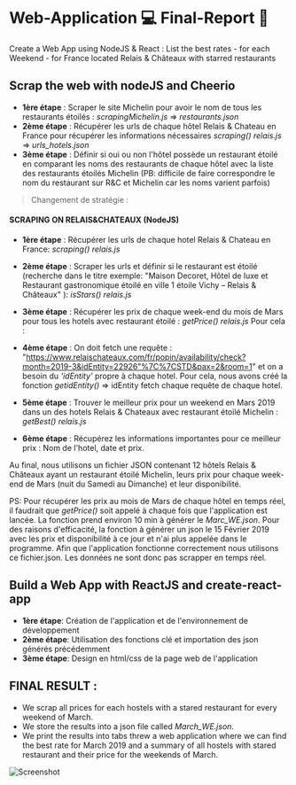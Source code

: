 # Web-Application :computer: Final-Report :memo:
Create a Web App using NodeJS & React : List the best rates - for each Weekend - for France located Relais &amp; Châteaux with starred restaurants

## Scrap the web with nodeJS and Cheerio

- **1ère étape** : Scraper le site Michelin pour avoir le nom de tous les restaurants étoilés : *scrapingMichelin.js* => *restaurants.json*
- **2ème étape** : Récupérer les urls de chaque hôtel Relais & Chateau en France pour récupérer les informations nécessaires *scraping() relais.js* => *urls_hotels.json*
- **3ème étape** : Définir si oui ou non l'hôtel possède un restaurant étoilé en comparant les noms des restaurants de chaque hôtel avec la liste des restaurants étoilés Michelin 
(PB: difficile de faire correspondre le nom du restaurant sur R&C et Michelin car les noms varient parfois)

> Changement de stratégie : 

#### SCRAPING ON RELAIS&CHATEAUX (NodeJS)

- **1ère étape** : Récupérer les urls de chaque hotel Relais & Chateau en France: *scraping() relais.js*

- **2ème étape** : Scraper les urls et définir si le restaurant est étoilé (recherche dans le titre exemple: "Maison Decoret, Hôtel de luxe et Restaurant gastronomique étoilé en ville 1 étoile Vichy – Relais & Châteaux" ): *isStars() relais.js*

- **3ème étape** : Récupérer les prix de chaque week-end du mois de Mars pour tous les hotels avec restaurant étoilé : *getPrice() relais.js*
Pour cela : 

- **4ème étape** : On doit fetch une requête : "https://www.relaischateaux.com/fr/popin/availability/check?month=2019-3&idEntity=22926"%7C%7CSTD&pax=2&room=1" et on a besoin du *'idEntity'* propre à chaque hotel. Pour cela, nous avons créé la fonction *getidEntity()* => idEntity fetch chaque requête de chaque hotel.

- **5ème étape** : Trouver le meilleur prix pour un weekend en Mars 2019 dans un des hotels Relais & Chateaux avec restaurant étoilé Michelin : *getBest() relais.js*

- **6ème étape** : Récupérez les informations importantes pour ce meilleur prix : Nom de l'hotel, date et prix.

Au final, nous utilisons un fichier JSON contenant 12 hôtels Relais & Châteaux ayant un restaurant étoilé Michelin, leurs prix pour chaque week-end de Mars (nuit du Samedi au Dimanche) et leur disponibilité.

PS: Pour récupérer les prix au mois de Mars de chaque hôtel en temps réel, il faudrait que *getPrice()* soit appelé à chaque fois que l'application est lancée. La fonction prend environ 10 min à générer le *Marc_WE.json*. Pour des raisons d'efficacité, la fonction à générer un json le 15 Février 2019 avec les prix et disponibilité à ce jour et n'ai plus appelée dans le programme. Afin que l'application fonctionne correctement nous utilisons ce fichier.json. Les données ne sont donc pas scrapper en temps réel.   

 
## Build a Web App with ReactJS and create-react-app 

- **1ère étape**: Création de l'application et de l'environnement de développement
- **2ème étape**: Utilisation des fonctions clé et importation des json générés précédemment
- **3ème étape**: Design en html/css de la page web de l'application

## FINAL RESULT :

- We scrap all prices for each hostels with a stared restaurant for every weekend of March.
- We store the results into a json file called *March_WE.json*.
- We print the results into tabs threw a web application where we can find the best rate for March 2019 and a summary of all hostels with stared restaurant and their price for the weekends of March.

![Screenshot](Capture.JPG)




